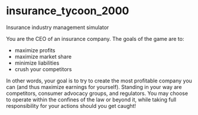 insurance_tycoon_2000
=====================

Insurance industry management simulator

You are the CEO of an insurance company. The goals of the game are to:

- maximize profits
- maximize market share
- minimize liabilities
- crush your competitors

In other words, your goal is to try to create the most profitable company you can (and thus maximize earnings for yourself). Standing in your way are competitors, consumer advocacy groups, and regulators. You may choose to operate within the confines of the law or beyond it, while taking full responsibility for your actions should you get caught!
